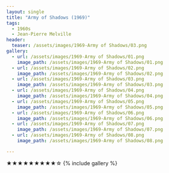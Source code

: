 ```yaml
---
layout: single
title: "Army of Shadows (1969)"
tags:
  - 1960s 
  - Jean-Pierre Melville
header:
  teaser: /assets/images/1969-Army of Shadows/03.png
gallery:
  - url: /assets/images/1969-Army of Shadows/01.png
    image_path: /assets/images/1969-Army of Shadows/01.png
  - url: /assets/images/1969-Army of Shadows/02.png
    image_path: /assets/images/1969-Army of Shadows/02.png
  - url: /assets/images/1969-Army of Shadows/03.png
    image_path: /assets/images/1969-Army of Shadows/03.png
  - url: /assets/images/1969-Army of Shadows/04.png
    image_path: /assets/images/1969-Army of Shadows/04.png
  - url: /assets/images/1969-Army of Shadows/05.png
    image_path: /assets/images/1969-Army of Shadows/05.png
  - url: /assets/images/1969-Army of Shadows/06.png
    image_path: /assets/images/1969-Army of Shadows/06.png
  - url: /assets/images/1969-Army of Shadows/07.png
    image_path: /assets/images/1969-Army of Shadows/07.png
  - url: /assets/images/1969-Army of Shadows/08.png
    image_path: /assets/images/1969-Army of Shadows/08.png

---
```

★★★★★★★★★☆
{% include gallery %}
